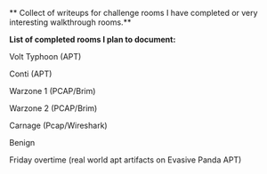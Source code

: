 
**
Collect of writeups for challenge rooms I have completed or very interesting walkthrough rooms.**


**List of completed rooms I plan to document:**


Volt Typhoon (APT)

Conti (APT)


Warzone 1 (PCAP/Brim)


Warzone 2 (PCAP/Brim)


Carnage (Pcap/Wireshark)


Benign


Friday overtime (real world apt artifacts on Evasive Panda APT)

